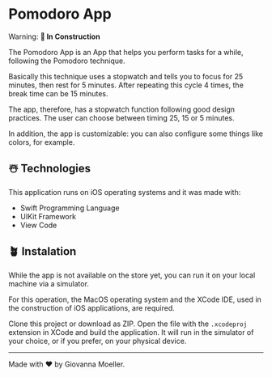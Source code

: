 # Pomodoro App

Warning: **🚧 In Construction**

The Pomodoro App is an App that helps you perform tasks for a while, following the Pomodoro technique.

Basically this technique uses a stopwatch and tells you to focus for 25 minutes, then rest for 5 minutes. After repeating this cycle 4 times, the break time can be 15 minutes.

The app, therefore, has a stopwatch function following good design practices. The user can choose between timing 25, 15 or 5 minutes.

In addition, the app is customizable: you can also configure some things like colors, for example.


## ☃️ Technologies

This application runs on iOS operating systems and it was made with:

- Swift Programming Language
- UIKit Framework
- View Code

## 🪴 Instalation

While the app is not available on the store yet, you can run it on your local machine via a simulator.

For this operation, the MacOS operating system and the XCode IDE, used in the construction of iOS applications, are required.

Clone this project or download as ZIP. Open the file with the `.xcodeproj` extension in XCode and build the application. It will run in the simulator of your choice, or if you prefer, on your physical device.

---

Made with ❤️ by Giovanna Moeller.
